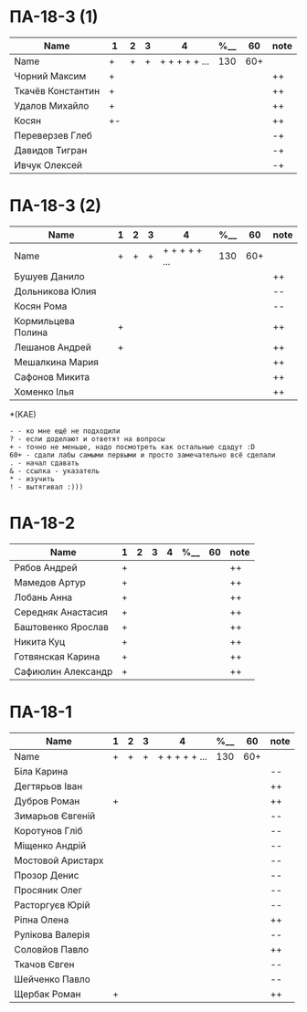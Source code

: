 # ПА-18-3 (1) 
|Name|1|2|3|4|________%__________|60|note|
| --- | --- | --- | --- | --- | --- | --- | --- |
|Name		|+|+|+|+ + + + + ...|		130		|60+||
|Чорний Максим		|+||||				||++|
|Ткачёв	Константин	|+||||				||++|
|Удалов	Михайло		|+||||				||++|
|Косян				|+-||||				||++|
|Переверзев Глеб	|||||				||-+|
|Давидов Тигран		|||||				||-+|
|Ивчук Олексей		|||||				||-+|

# ПА-18-3 (2) 
|Name|1|2|3|4|________%__________|60|note|
| --- | --- | --- | --- | --- | --- | --- | --- |
|Name		|+|+|+|+ + + + + ...|		130		|60+||
|Бушуев Данило			|||||				||++|
|Дольникова Юлия		|||||				||--|
|Косян Рома				|||||				||--|
|Кормильцева Полина		|+||||				||++|
|Лешанов Андрей			|+||||				||++|
|Мешалкина Мария		|||||				||++|
|Сафонов Микита			|||||				||++|
|Хоменко Ілья			|||||				||++|


*(KAE)
```
- - ко мне ещё не подходили
? - если доделают и ответят на вопросы 
+ - точно не меньше, надо посмотреть как остальные сдадут :D  
60+ - сдали лабы самыми первыми и просто замечательно всё сделали
. - начал сдавать
& - ссылка - указатель
* - изучить
! - вытягивал :)))

```

# ПА-18-2
|Name|1|2|3|4|________%__________|60|note|
| --- | --- | --- | --- | --- | --- | --- | --- |
|Рябов Андрей			|+||||				||++|
|Мамедов Артур			|+||||				||++|
|Лобань Анна			|+||||				||++|
|Середняк Анастасия		|+||||				||++|
|Баштовенко Ярослав		|+||||				||++|
|Никита Куц 			|+||||				||++|
|Готвянская Карина		|+||||				||++|
|Сафиюлин Александр		|+||||				||++|

# ПА-18-1
|Name|1|2|3|4|________%__________|60|note|
| --- | --- | --- | --- | --- | --- | --- | --- |
|Name		|+|+|+|+ + + + + ...|		130		|60+||
|Біла Карина			|||||				||--|
|Дегтярьов Іван			|||||				||++|
|Дубров Роман			|+||||				||++|
|Зимарьов Євгеній		|||||				||--|
|Коротунов Гліб			|||||				||--|
|Міщенко Андрій			|||||				||--|
|Мостовой Аристарх		|||||				||--|
|Прозор Денис			|||||				||--|
|Просяник Олег			|||||				||--|
|Расторгуєв Юрій		|||||				||--|
|Ріпна Олена			|||||				||++|
|Рулікова Валерія		|||||				||--|
|Соловйов Павло			|||||				||++|
|Ткачов Євген			|||||				||--|
|Шейченко Павло			|||||				||--|
|Щербак Роман			|+||||				||++|


